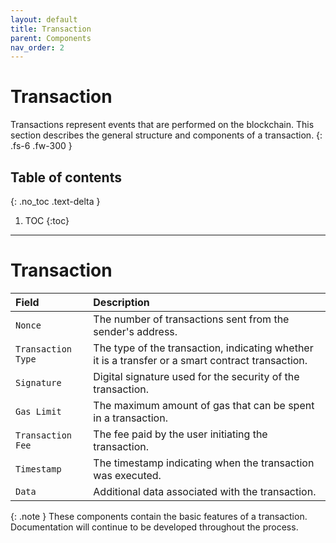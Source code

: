 ```yaml
---
layout: default
title: Transaction
parent: Components
nav_order: 2
---
```


# Transaction
Transactions represent events that are performed on the blockchain. This section describes the general structure and components of a transaction.
{: .fs-6 .fw-300 }

## Table of contents
{: .no_toc .text-delta }

1. TOC
{:toc}

---

# Transaction

| Field           | Description                                                         |
| :-------------- | :------------------------------------------------------------------ |
| `Nonce`         | The number of transactions sent from the sender's address.          |
| `Transaction Type` | The type of the transaction, indicating whether it is a transfer or a smart contract transaction. |
| `Signature`     | Digital signature used for the security of the transaction.          |
| `Gas Limit`     | The maximum amount of gas that can be spent in a transaction.        |
| `Transaction Fee` | The fee paid by the user initiating the transaction.               |
| `Timestamp`     | The timestamp indicating when the transaction was executed.          |
| `Data`          | Additional data associated with the transaction.                     |

{: .note } These components contain the basic features of a transaction. Documentation will continue to be developed throughout the process.

